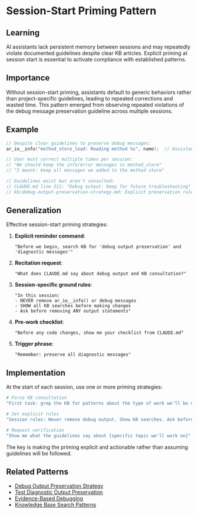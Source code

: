 # Session-Start Priming Pattern

## Learning
AI assistants lack persistent memory between sessions and may repeatedly violate documented guidelines despite clear KB articles. Explicit priming at session start is essential to activate compliance with established patterns.

## Importance
Without session-start priming, assistants default to generic behaviors rather than project-specific guidelines, leading to repeated corrections and wasted time. This pattern emerged from observing repeated violations of the debug message preservation guideline across multiple sessions.

## Example
```c
// Despite clear guidelines to preserve debug messages:
ar_io__info("method_store_load: Reading method %s", name);  // Assistant tries to remove

// User must correct multiple times per session:
// "We should keep the info/error messages in method_store"
// "I meant: keep all messages we added to the method store"

// Guidelines exist but aren't consulted:
// CLAUDE.md line 311: "Debug output: Keep for future troubleshooting"
// kb/debug-output-preservation-strategy.md: Explicit preservation rules
```

## Generalization
Effective session-start priming strategies:

1. **Explicit reminder command**:
   ```
   "Before we begin, search KB for 'debug output preservation' and 'diagnostic messages'"
   ```

2. **Recitation request**:
   ```
   "What does CLAUDE.md say about debug output and KB consultation?"
   ```

3. **Session-specific ground rules**:
   ```
   "In this session: 
   - NEVER remove ar_io__info() or debug messages
   - SHOW all KB searches before making changes
   - Ask before removing ANY output statements"
   ```

4. **Pre-work checklist**:
   ```
   "Before any code changes, show me your checklist from CLAUDE.md"
   ```

5. **Trigger phrase**:
   ```
   "Remember: preserve all diagnostic messages"
   ```

## Implementation
At the start of each session, use one or more priming strategies:

```bash
# Force KB consultation
"First task: grep the KB for patterns about the type of work we'll be doing today"

# Set explicit rules
"Session rules: Never remove debug output. Show KB searches. Ask before deletions."

# Request verification
"Show me what the guidelines say about [specific topic we'll work on]"
```

The key is making the priming explicit and actionable rather than assuming guidelines will be followed.

## Related Patterns
- [Debug Output Preservation Strategy](debug-output-preservation-strategy.md)
- [Test Diagnostic Output Preservation](test-diagnostic-output-preservation.md)
- [Evidence-Based Debugging](evidence-based-debugging.md)
- [Knowledge Base Search Patterns](kb-search-patterns.md)